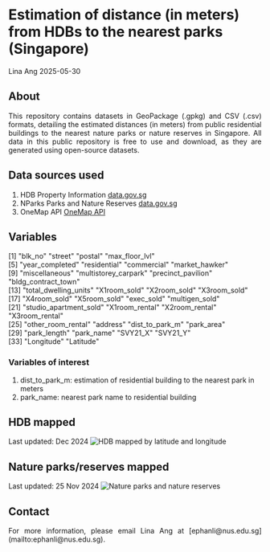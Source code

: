 Estimation of distance (in meters) from HDBs to the nearest parks (Singapore)
================
Lina Ang
2025-05-30

## About
<div style="text-align: justify;">
This repository contains datasets in GeoPackage (.gpkg) and CSV (.csv) formats, detailing the estimated distances (in meters) from public residential buildings to the nearest nature parks or nature reserves in Singapore. All data in this public repository is free to use and download, as they are generated using open-source datasets.
</div>

## Data sources used 
1) HDB Property Information [data.gov.sg](https://data.gov.sg/datasets?query=hdb&resultId=d_17f5382f26140b1fdae0ba2ef6239d2f&page=1)
2) NParks Parks and Nature Reserves [data.gov.sg](https://data.gov.sg/datasets?query=nature+parks&page=1&resultId=d_77d7ec97be83d44f61b85454f844382f)
3) OneMap API [OneMap API](https://www.onemap.gov.sg/apidocs/maps)

## Variables
 [1] "blk_no"                "street"                "postal"                "max_floor_lvl"        
 [5] "year_completed"        "residential"           "commercial"            "market_hawker"        
 [9] "miscellaneous"         "multistorey_carpark"   "precinct_pavilion"     "bldg_contract_town"   
[13] "total_dwelling_units"  "X1room_sold"           "X2room_sold"           "X3room_sold"          
[17] "X4room_sold"           "X5room_sold"           "exec_sold"             "multigen_sold"        
[21] "studio_apartment_sold" "X1room_rental"         "X2room_rental"         "X3room_rental"        
[25] "other_room_rental"     "address"               "dist_to_park_m"        "park_area"            
[29] "park_length"           "park_name"             "SVY21_X"               "SVY21_Y"              
[33] "Longitude"             "Latitude"    

### Variables of interest
1) dist_to_park_m: estimation of residential building to the nearest park in meters
2) park_name: nearest park name to residential building

## HDB mapped
Last updated: Dec 2024
![HDB mapped by latitude and longitude](figures/HDBs.jpg)

## Nature parks/reserves mapped
Last updated: 25 Nov 2024
![Nature parks and nature reserves](figures/Parks.jpg)

## Contact
<div style="text-align: justify;">
For more information, please email Lina Ang at [ephanli@nus.edu.sg](mailto:ephanli@nus.edu.sg).
</div>

